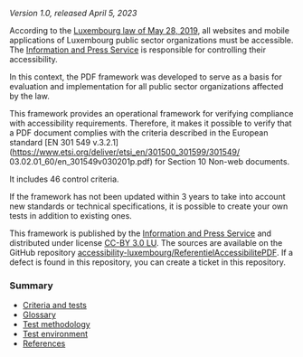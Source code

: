 *Version 1.0, released April 5, 2023*

According to the [Luxembourg law of May 28, 2019](http://legilux.public.lu/eli/etat/leg/loi/2019/05/28/a373/jo), all websites and mobile applications of Luxembourg public sector organizations must be accessible. The [Information and Press Service](https://sip.gouvernement.lu/) is responsible for controlling their accessibility.

In this context, the PDF framework was developed to serve as a basis for evaluation and implementation for all public sector organizations affected by the law.

This framework provides an operational framework for verifying compliance with accessibility requirements. Therefore, it makes it possible to verify that a PDF document complies with the criteria described in the European standard [EN 301 549 v.3.2.1](https://www.etsi.org/deliver/etsi_en/301500_301599/301549/ 03.02.01_60/en_301549v030201p.pdf) for Section 10 Non-web documents.

It includes 46 control criteria.

If the framework has not been updated within 3 years to take into account new standards or technical specifications, it is possible to create your own tests in addition to existing ones.

This framework is published by the [Information and Press Service](https://sip.gouvernement.lu/) and distributed under license [CC-BY 3.0 LU](https://creativecommons.org/licenses/by/3.0/read/). The sources are available on the GitHub repository [accessibility-luxembourg/ReferentielAccessibilitePDF](https://github.com/accessibility-luxembourg/ReferentielAccessibilitePDF).
If a defect is found in this repository, you can create a ticket in this repository.


### Summary

- [Criteria and tests](referentiel-technique.md)
- [Glossary](glossaire.md)
- [Test methodology](methodology.md)
- [Test environment](environment.md)
- [References](references.md)

